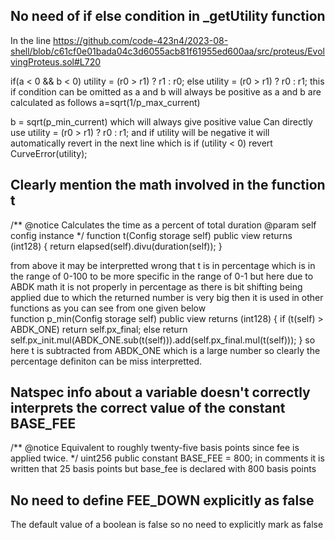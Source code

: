 ## No need of if else condition in _getUtility function 
In the line https://github.com/code-423n4/2023-08-shell/blob/c61cf0e01bada04c3d6055acb81f61955ed600aa/src/proteus/EvolvingProteus.sol#L720

if(a < 0 && b < 0) utility = (r0 > r1) ? r1 : r0;
        else utility = (r0 > r1) ? r0 : r1;
this if condition can be omitted as a and b will always be positive as a and b are calculated as follows  a=sqrt(1/p_max_current)

b = sqrt(p_min_current) which will always give positive value
Can directly use utility = (r0 > r1) ? r0 : r1; and if utility will be negative it will automatically revert in the next line which is 
if (utility < 0) revert CurveError(utility);
 ## Clearly mention the math involved in the function t

/**
       @notice Calculates the time as a percent of total duration
       @param self config instance
    */
    function t(Config storage self) public view returns (int128) {
        return elapsed(self).divu(duration(self));
    }

from above it may be interpretted wrong that t is in percentage which is in the range of 0-100 to be more specific in the range of 0-1 but here due to ABDK math it is not properly in percentage as there is bit shifting being applied due to which the returned number is very big then it is used in other functions as you can see from one given below   
function p_min(Config storage self) public view returns (int128) {
        if (t(self) > ABDK_ONE) return self.px_final;
        else return self.px_init.mul(ABDK_ONE.sub(t(self))).add(self.px_final.mul(t(self)));
    }
   so here t is subtracted from ABDK_ONE which is a large number so clearly the percentage definiton can be miss interpretted.

## Natspec info about a variable doesn't correctly interprets the correct value of the constant BASE_FEE 
/** 
     @notice 
     Equivalent to roughly twenty-five basis points since fee is applied twice.
    */
    uint256 public constant BASE_FEE = 800;
in comments it is written that 25 basis points but base_fee is declared with 800 basis points

## No need to define FEE_DOWN explicitly as false
The default value of a boolean is false so no need to explicitly mark as false
